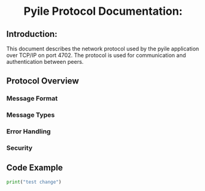 <h1 style="text-align:center;">Pyile Protocol Documentation:</h1>
<h2>Introduction:</h2>
<p>
This document describes the network protocol used by the pyile application over TCP/IP on port 4702. 
The protocol is used for communication and authentication between peers.
</p>

<h2>Protocol Overview</h2>
<p>
</p>

<h3>Message Format</h3>

<h3>Message Types</h3>

<h3>Error Handling</h3>

<h3>Security</h3>

<h2>Code Example</h2>

```python
print("test change")
```
